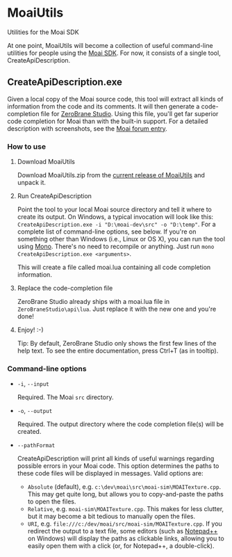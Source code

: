 # MoaiUtils

Utilities for the Moai SDK

At one point, MoaiUtils will become a collection of useful command-line utilities for people using the [Moai SDK](http://getmoai.com/). For now, it consists of a single tool, CreateApiDescription.

## CreateApiDescription.exe

Given a local copy of the Moai source code, this tool will extract all kinds of information from the code and its comments. It will then generate a code-completion file for [ZeroBrane Studio](http://studio.zerobrane.com/). Using this file, you'll get far superior code completion for Moai than with the built-in support. For a detailed description with screenshots, see the [Moai forum entry]( http://getmoai.com/forums/moaiutils-1-0-better-code-completion-in-zerobrane-t2473/#p12878).

### How to use

1. Download MoaiUtils

   Download MoaiUtils.zip from the [current release of MoaiUtils](https://github.com/DanielSWolf/MoaiUtils/releases) and unpack it.

2. Run CreateApiDescription

   Point the tool to your local Moai source directory and tell it where to create its output. On Windows, a typical invocation will look like this: `CreateApiDescription.exe -i "D:\moai-dev\src" -o "D:\temp"`. For a complete list of command-line options, see below.
   If you're on something other than Windows (i.e., Linux or OS X), you can run the tool using [Mono](http://www.mono-project.com/Main_Page). There's no need to recompile or anything. Just run `mono CreateApiDescription.exe <arguments>`.

   This will create a file called moai.lua containing all code completion information.

3. Replace the code-completion file

   ZeroBrane Studio already ships with a moai.lua file in `ZeroBraneStudio\api\lua`. Just replace it with the new one and you're done!

4. Enjoy! :-)

   Tip: By default, ZeroBrane Studio only shows the first few lines of the help text. To see the entire documentation, press Ctrl+T (as in tooltip).

### Command-line options

* `-i`, `--input`

  Required. The Moai `src` directory.

* `-o`, `--output`

  Required. The output directory where the code completion file(s) will be created.
  
* `--pathFormat`

  CreateApiDescription will print all kinds of useful warnings regarding possible errors in your Moai code. This option determines the paths to these code files will be displayed in messages. Valid options are:
  
  * `Absolute` (default), e.g. `c:\dev\moai\src\moai-sim\MOAITexture.cpp`. This may get quite long, but allows you to copy-and-paste the paths to open the files.
  * `Relative`, e.g. `moai-sim\MOAITexture.cpp`. This makes for less clutter, but it may become a bit tedious to manually open the files.
  * `URI`, e.g. `file:///c:/dev/moai/src/moai-sim/MOAITexture.cpp`. If you redirect the output to a text file, some editors (such as [Notepad++](http://notepad-plus-plus.org/) on Windows) will display the paths as clickable links, allowing you to easily open them with a click (or, for Notepad++, a double-click).
